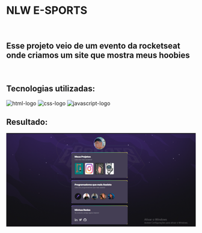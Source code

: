 <h1>NLW E-SPORTS</h1>
</br>
<h2>Esse projeto veio de um evento da rocketseat onde criamos um site que mostra meus hoobies</h2>
</br>
<h2>Tecnologias utilizadas:</h2>
<img src="https://img.shields.io/badge/HTML5-E34F26?style=for-the-badge&logo=html5&logoColor=white" alt= "html-logo" height="30px" width="90px" />
<img src= "https://img.shields.io/badge/CSS3-1572B6?style=for-the-badge&logo=css3&logoColor=white" alt="css-logo" height="30px" width="90px"/>
<img src="https://img.shields.io/badge/JavaScript-323330?style=for-the-badge&logo=javascript&logoColor=F7DF1E" alt="javascript-logo" height="30px" width="90px"/>
</br>
<h2>Resultado:</h2>
<img src="https://github.com/PedroAlex65/nlw-eports/blob/master/imagens/Captura%20de%20Tela%20(38).png?raw=true" />
